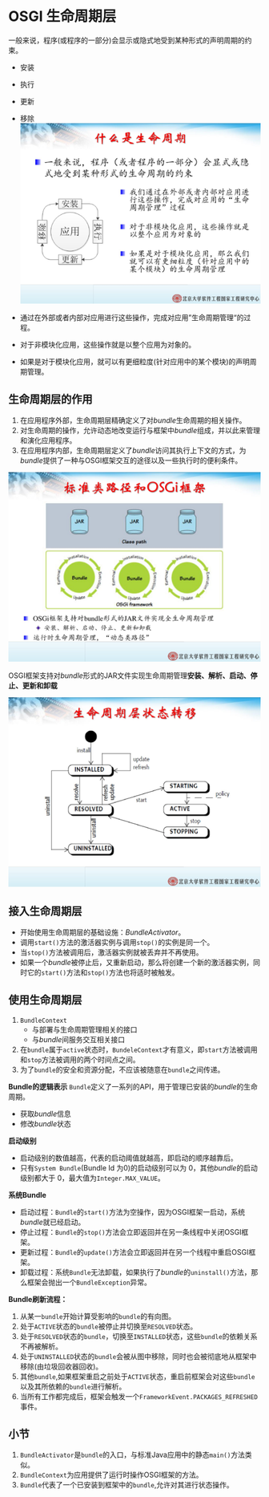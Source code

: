 # OSGI 生命周期层

一般来说，程序(或程序的一部分)会显示或隐式地受到某种形式的声明周期的约束。
* 安装
* 执行
* 更新
* 移除
![生命周期](img/life-cycle.jpg "生命周期")

* 通过在外部或者内部对应用进行这些操作，完成对应用”生命周期管理“的过程。
* 对于非模块化应用，这些操作就是以整个应用为对象的。
* 如果是对于模块化应用，就可以有更细粒度(针对应用中的某个模块)的声明周期管理。

## 生命周期层的作用

1. 在应用程序外部，生命周期层精确定义了对*bundle*生命周期的相关操作。
2. 对生命周期的操作，允许动态地改变运行与框架中*bundle*组成，并以此来管理和演化应用程序。
3. 在应用程序内部，生命周期层定义了*bundle*访问其执行上下文的方式，为*bundle*提供了一种与OSGI框架交互的途径以及一些执行时的便利条件。

![OSGI 生命周期](img/life-cycle-module.jpg "OSGI 生命周期")

OSGI框架支持对*bundle*形式的JAR文件实现生命周期管理**安装、解析、启动、停止、更新和卸载**

![OSGI 生命周期状态转移](img/life-cycle-status-transate.jpg "生命周期状态转移")

## 接入生命周期层

* 开始使用生命周期层的基础设施：*BundleActivator*。
* 调用`start()`方法的激活器实例与调用`stop()`的实例是同一个。
* 当`stop()`方法被调用后，激活器实例就被丢弃并不再使用。
* 如果一个*bundle*被停止后，又重新启动，那么将创建一个新的激活器实例，同时它的`start()`方法和`stop()`方法也将适时被触发。

## 使用生命周期层

1. `BundleContext`
    * 与部署与生命周期管理相关的接口
    * 与*bundle*间服务交互相关接口
2. 在`bundle`属于`active`状态时，`BundeleContext`才有意义，即`start`方法被调用和`stop`方法被调用的两个时间点之间。
3. 为了`bundle`的安全和资源分配，不应该被随意在`bundle`之间传递。

**Bundle的逻辑表示**
`Bundle`定义了一系列的API，用于管理已安装的*bundle*的生命周期。
* 获取*bundle*信息
* 修改*bundle*状态

**启动级别**
* 启动级别的数值越高，代表的启动阈值就越高，即启动的顺序越靠后。
* 只有`System Bundle`(Bundle Id 为0)的启动级别可以为 0，其他*bundle*的启动级别都大于 0，最大值为`Integer.MAX_VALUE`。

**系统Bundle**
* 启动过程：`Bundle`的`start()`方法为空操作，因为OSGI框架一启动，系统*bundle*就已经启动。
* 停止过程：`Bundle`的`stop()`方法会立即返回并在另一条线程中关闭OSGI框架。
* 更新过程：`Bundle`的`update()`方法会立即返回并在另一个线程中重启OSGI框架。
* 卸载过程：系统`Bundle`无法卸载，如果执行了*bundle*的`uninstall()`方法，那么框架会抛出一个`BundleException`异常。

**Bundle刷新流程：**
1. 从某一`bundle`开始计算受影响的`bundle`的有向图。
2. 处于`ACTIVE`状态的`bundle`被停止并切换至`RESOLVED`状态。
3. 处于`RESOLVED`状态的`bundle`，切换至`INSTALLED`状态，这些`bundle`的依赖关系不再被解析。
4. 处于`UNINSTALLED`状态的`bundle`会被从图中移除，同时也会被彻底地从框架中移除(由垃圾回收器回收)。
5. 其他`bundle`,如果框架重启之前处于`ACTIVE`状态，重启前框架会对这些`bundle`以及其所依赖的`bundle`进行解析。
6. 当所有工作都完成后，框架会触发一个`FrameworkEvent.PACKAGES_REFRESHED`事件。

## 小节

1. `BundleActivator`是`bundle`的入口，与标准Java应用中的静态`main()`方法类似。
2. `BundleContext`为应用提供了运行时操作OSGI框架的方法。
3. `Bundle`代表了一个已安装到框架中的`bundle`,允许对其进行状态操作。



